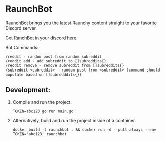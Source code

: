 # RaunchBot
RaunchBot brings you the latest Raunchy content straight to your favorite Discord server. 

Get RanchBot in your discord [here](https://discord.com/api/oauth2/authorize?client_id=929197630981033995&permissions=534723951680&scope=bot%20applications.commands).

Bot Commands:
```
/reddit - random post from random subreddit
/reddit add - add subreddit to []subreddits{}
/reddit remove - remove subreddit from []subreddits{}
/subreddit <subreddit> - random post from <subreddit> (command should populate based on []subredddits{})
```

## Development:
1. Compile and run the project.

    ```
    TOKEN=abc123 go run main.go
    ```

2. Alternatively, build and run the project inside of a container.

    ```
    docker build -t raunchbot . && docker run -d --pull always --env TOKEN='abc123' raunchbot
    ```
